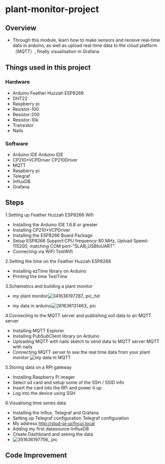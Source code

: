 # plant-monitor-project
## Overview
* Through this module, learn how to make sensors and receive real-time data in arduino, as well as upload real-time data to the cloud platform（MQTT）, finally visualisation in Grafana
## Things used in this project
### Hardware
* Arduino Feather Huzzah ESP8266	
* DHT22	                          
* Raspberry pi	                  
* Resistor-100	                  
* Resistor-200	                  
* Resistor-10k	                  
* Transistor	                    
* Nails	                    
### Software
* Arduino IDE Arduino IDE 
* CP210*VCPDriver CP210Driver 
* MQTT 
* Raspberry pi 
* Telegraf
* InfluxDB
* Grafana
## Steps
1.Setting up Feather Huzzah ESP8266 Wifi
* Installing the Arduino IDE 1.6.8 or greater
* Installing CP210*VCPDriver
* Installing the ESP8266 Board Package
* Setup ESP8266 Support:CPU frequency-80 MHz, Upload Speed-115200, matching COM port-"SLAB_USBtoUART"
* Connecting via WiFI TestWifi

2.Setting the time on the Feather Huzzah ESP8266
* Installing ezTime library on Arduino
* Printing the time TestTime

3.Schematics and building a plant monitor 
* my plant monitor![341636197287_ pic_hd](https://user-images.githubusercontent.com/92298865/140608101-f6cbfec5-fe52-49c5-aad9-4bb1de5e615e.jpg)


* my data in arduino![261636131463_ pic](https://user-images.githubusercontent.com/92298865/140608105-6ee165a0-7ec5-4864-aea4-5af5b30f101c.jpg)



4.Connecting to the MQTT server and publishing soil data to an MQTT server
* Installing MQTT Explorer
* Installing PubSubClient library on Arduino
* Uploading MQTT with nails sketch to send data to MQTT server MQTT with nails
* Connecting MQTT server to see the real time data from your plant monitor
![my data in MQTT](https://user-images.githubusercontent.com/92298865/140607624-f70a3f16-63ab-4993-8c94-df3ef6e89c0f.jpg)

5.Storing data on a RPI gateway
* Installing Raspberry Pi imager
* Select sd card and setup some of the SSH / SSID info
* Insert the card into the RPi and power it up
* Log into the device using SSH

6.Visualising time series data
* Installing the Influx, Telegraf and Grafana
* Setting up Telegraf configuration Telegraf configuration
* My address http://stud-pi-ucfncui.local
* Adding my first datasource-InfluxDB
* Create Dashboard and seeing the data
* ![351636197756_ pic](https://user-images.githubusercontent.com/92298865/140608025-c9ee9b75-5acb-4b25-92b1-6253a7cce9ed.jpg)
## Code Improvement
